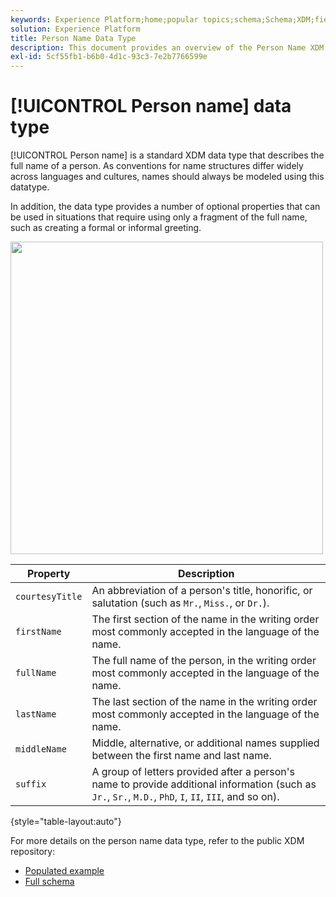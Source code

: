 ```yaml
---
keywords: Experience Platform;home;popular topics;schema;Schema;XDM;fields;schemas;Schemas;fullName;xdm:fullName;person name;name;datatype;data-type;data type;
solution: Experience Platform
title: Person Name Data Type
description: This document provides an overview of the Person Name XDM data type.
exl-id: 5cf55fb1-b6b0-4d1c-93c3-7e2b7766599e
---
```

# [!UICONTROL Person name] data type

[!UICONTROL Person name] is a standard XDM data type that describes the full name of a person. As conventions for name structures differ widely across languages and cultures, names should always be modeled using this datatype.

In addition, the data type provides a number of optional properties that can be used in situations that require using only a fragment of the full name, such as creating a formal or informal greeting.

<img src='../images/data-types/person-name.png' width=500 /><br />

| Property | Description |
| --- | --- |
| `courtesyTitle` | An abbreviation of a person's title, honorific, or salutation (such as `Mr.`, `Miss.`, or `Dr.`). |
| `firstName` | The first section of the name in the writing order most commonly accepted in the language of the name. |
| `fullName` | The full name of the person, in the writing order most commonly accepted in the language of the name. |
| `lastName` | The last section of the name in the writing order most commonly accepted in the language of the name. |
| `middleName` | Middle, alternative, or additional names supplied between the first name and last name. |
| `suffix` | A group of letters provided after a person's name to provide additional information (such as `Jr.`, `Sr.`, `M.D.`, `PhD`, `I`, `II`, `III`, and so on). |

{style="table-layout:auto"}

For more details on the person name data type, refer to the public XDM repository:

* [Populated example](https://github.com/adobe/xdm/blob/master/components/datatypes/person/person-name.example.1.json)
* [Full schema](https://github.com/adobe/xdm/blob/master/components/datatypes/person/person-name.schema.json)
